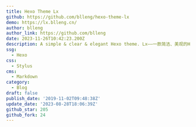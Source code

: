 ```yaml
---
title: Hexo Theme Lx
github: https://github.com/blleng/hexo-theme-lx
demo: https://lx.blleng.cn/
author: blleng
author_link: https://github.com/blleng
date: 2023-11-26T10:42:23.200Z
description: A simple & clear & elegant Hexo theme. Lx——一款简洁、美观的Hexo博客主题。
ssg:
  - Hexo
css:
  - Stylus
cms:
  - Markdown
category:
  - Blog
draft: false
publish_date: '2019-11-02T09:48:38Z'
update_date: '2023-08-28T18:06:39Z'
github_star: 205
github_fork: 24
---
```

